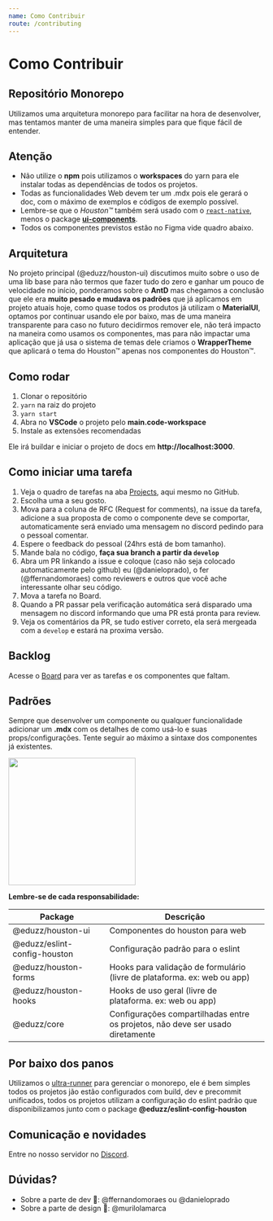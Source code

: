 ```yaml
---
name: Como Contribuir
route: /contributing
---
```


# Como Contribuir

## Repositório Monorepo

Utilizamos uma arquitetura monorepo para facilitar na hora de desenvolver,
mas tentamos manter de uma maneira simples para que fique fácil de entender.

## Atenção

* Não utilize o **npm** pois utilizamos o **workspaces** do yarn para ele instalar todas as dependências de todos os projetos.
* Todas as funcionalidades Web devem ter um .mdx pois ele gerará o doc, com o máximo de exemplos e códigos de exemplo possível.
* Lembre-se que o *Houston™️* também será usado com o [`react-native`](https://reactnative.dev), menos o package [**ui-components**](https://github.com/eduzz/houston/tree/master/packages/ui-components).
* Todos os componentes previstos estão no Figma vide quadro abaixo.

## Arquitetura

No projeto principal (@eduzz/houston-ui) discutimos muito sobre o uso de uma lib base para não termos que fazer tudo 
do zero e ganhar um pouco de velocidade no início, ponderamos sobre o **AntD** mas chegamos a conclusão que ele era 
**muito pesado e mudava os padrões** que já aplicamos em projeto atuais hoje, como quase todos os produtos já utilizam
o **MaterialUI**, optamos por continuar usando ele por baixo, mas de uma maneira transparente para caso no futuro decidirmos 
remover ele, não terá impacto na maneira como usamos os componentes, mas para não impactar uma aplicação que já usa o sistema de 
temas dele criamos o **WrapperTheme** que aplicará o tema do Houston™ apenas nos componentes do Houston™.

## Como rodar

1. Clonar o repositório
2. `yarn` na raiz do projeto
3. `yarn start`
4. Abra no **VSCode** o projeto pelo **main.code-workspace**
5. Instale as extensões recomendadas

Ele irá buildar e iniciar o projeto de docs em **http://localhost:3000**.

## Como iniciar uma tarefa

1. Veja o quadro de tarefas na aba [Projects](https://github.com/eduzz/houston/projects/3), aqui mesmo no GitHub.
2. Escolha uma a seu gosto.
3. Mova para a coluna de RFC (Request for comments), na issue da tarefa, adicione a sua proposta de como o componente deve se comportar, automaticamente será enviado uma mensagem no discord pedindo para o pessoal comentar.
4. Espere o feedback do pessoal (24hrs está de bom tamanho).
5. Mande bala no código, **faça sua branch a partir da `develop`**
6. Abra um PR linkando a issue e coloque (caso não seja colocado automaticamente pelo github) eu (@danieloprado), o fer (@ffernandomoraes) como reviewers e outros que você ache interessante olhar seu código.
7. Mova a tarefa no Board.
8. Quando a PR passar pela verificação automática será disparado uma mensagem no discord informando que uma PR está pronta para review.
9. Veja os comentários da PR, se tudo estiver correto, ela será mergeada com a `develop` e estará na proxima versão.

## Backlog

Acesse o [Board](https://github.com/eduzz/houston/projects/3) para ver as tarefas e os componentes que faltam.  

## Padrões

Sempre que desenvolver um componente ou qualquer funcionalidade adicionar um **.mdx** com os detalhes de como usá-lo e 
suas props/configurações. Tente seguir ao máximo a sintaxe dos componentes já existentes.

<img src="https://rawcdn.githack.com/eduzz/houston/ba3ce41c10c0d745dc1ea545ad7a901942eab1be/source/public/example.png" width="250" />

**Lembre-se de cada responsabilidade:**

| Package                      | Descrição                                                                      |
|------------------------------|--------------------------------------------------------------------------------|
| @eduzz/houston-ui            | Componentes do houston para web                                                |
| @eduzz/eslint-config-houston | Configuração padrão para o eslint                                              |
| @eduzz/houston-forms         | Hooks para validação de formulário (livre de plataforma. ex: web ou app)       |
| @eduzz/houston-hooks         | Hooks de uso geral (livre de plataforma. ex: web ou app)                       |
| @eduzz/core                  | Configurações compartilhadas entre os projetos, não deve ser usado diretamente |

## Por baixo dos panos

Utilizamos o [ultra-runner](https://www.npmjs.com/package/ultra-runner) para gerenciar o monorepo, ele é bem simples 
todos os projetos jão estão configurados com build, dev e precommit unificados, todos os projetos utilizam a configuração do eslint
padrão que disponibilizamos junto com o package **@eduzz/eslint-config-houston**

## Comunicação e novidades

Entre no nosso servidor no [Discord](https://discord.gg/EeCnYRsCkX).

## Dúvidas?

* Sobre a parte de dev 💪: @ffernandomoraes ou @danieloprado
* Sobre a parte de design 🌈: @murilolamarca
